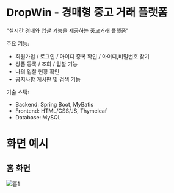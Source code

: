 # DropWin - 경매형 중고 거래 플랫폼
"실시간 경매와 입찰 기능을 제공하는 중고거래 플랫폼"


주요 기능:
- 회원가입 / 로그인 / 아이디 중복 확인 / 아이디,비밀번호 찾기
- 상품 등록 / 조회 / 입찰 기능
- 나의 입찰 현황 확인
- 공지사항 게시판 및 검색 기능

기술 스택:
- Backend: Spring Boot, MyBatis
- Frontend: HTML/CSS/JS, Thymeleaf
- Database: MySQL

# 화면 예시

## 홈 화면
![홈1](https://github.com/user-attachments/assets/28c8fa09-4796-43ce-92bd-af88577de5ba)

